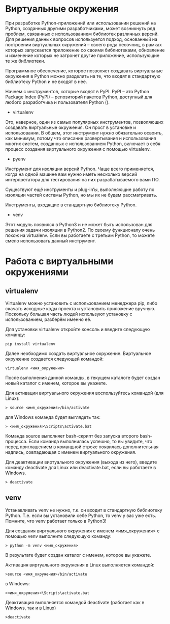 # Виртуальные окружения

При разработке Python-приложений или использовании решений на Python, 
созданных другими разработчиками, может возникнуть ряд проблем, связанных с использованием библиотек различных версий. 
Для решения данных вопросов используется подход, основанный на построении виртуальных окружений – своего рода песочниц, 
в рамках которых запускается приложение со своими библиотеками, 
обновление и изменение которых не затронет другие приложение, использующие те же библиотеки.

Программное обеспечение, которое позволяет создавать виртуальные окружения в Python можно разделить на те, что входят в стандартную библиотеку Python и не входят в нее.

Начнем с инструментов, которые входят в PyPI. PyPI – это Python Package Index (PyPI) – репозиторий пакетов Python, доступный для любого разработчика и пользователя Python ().

- virtualenv

Это, наверное, одни из самых популярных инструментов, позволяющих создавать виртуальные окружения. Он прост в установке и использовании.
В общем, этот инструмент нужно обязательно освоить, как минимум, потому что описание развертывания и использования многих систем, созданных 
с использованием Python, включает в себя процесс создания виртуального окружения с помощью virtualenv.

- pyenv

Инструмент для изоляции версий Python. Чаще всего применяется, когда на одной машине вам нужно иметь несколько версий интерпретатора для 
тестирования на них разрабатываемого вами ПО.

Существуют ещё инструменты и plug-in’ы, выполняющие работу по изоляции частей системы Python, но мы их не будем рассматривать.

Инструменты, входящие в стандартную библиотеку Python.

- venv

Этот модуль появился в Python3 и не может быть использован для решения задачи изоляции в Python2. По своему функционалу очень похож на virtualenv. 
Если вы работаете с третьим Python, то можете смело использовать данный инструмент.

# Работа с виртуальными окружениями

## virtualenv

Virtualenv можно установить с использованием менеджера pip, либо скачать исходные коды проекта и установить приложение вручную. Поскольку большая часть 
людей используют установку с использованием, разберём именно её.

Для установки virtualenv откройте консоль и введите следующую команду:

```pip install virtualenv```

Далее необходимо создать виртуальное окружение. Виртуальное окружение создается следующей командой:

```virtualenv <имя_окружения>```

После выполнения данной команды, в текущем каталоге будет создан новый каталог с именем, которое вы укажете.

Для активации виртуального окружения воспользуйтесь командой (для Linux):

```> source <имя_окружения>/bin/activate```

для Windows команда будет выглядеть так:

```> <имя_окружения>\Scripts\activate.bat```

Команда source выполняет bash-скрипт без запуска второго bash-процесса. Если команда выполнилась успешно, то вы увидите, 
что перед приглашением в командной строке появилась дополнительная надпись, совпадающая с именем виртуального окружения.

Для деактивации виртуального окружения (выхода из него), введите команду deactivate для Linux или deactivate.bat, если вы работаете в Windows.

```> deactivate```

## venv

Устанавливать venv не нужно, т.к. он входит в стандартную библиотеку Python. 
Т.е. если вы установили себе Python, то venv у вас уже есть. Помните, что venv работает только в Python3!

Для создания виртуального окружения с именем <имя_окружения> с помощью venv выполните следующую команду:

```> python -m venv <имя_окружения>```

В результате будет создан каталог с именем, которое вы укажете.

Активация виртуального окружения в Linux выполняется командой:

```>source <имя_окружения>/bin/activate```

в Windows:

```><имя_окружения>\Scripts\activate.bat```

Деактивация выполняется командой deactivate (работает как в Windows, так и в Linux)

```>deactivate```
